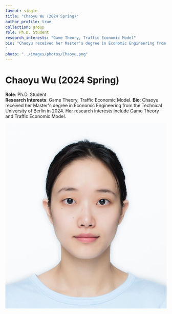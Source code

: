 ```yaml
---
layout: single
title: "Chaoyu Wu (2024 Spring)"
author_profile: true
collection: group
role: Ph.D. Student
research_interests: "Game Theory, Traffic Economic Model"
bio: "Chaoyu received her Master's degree in Economic Engineering from the Technical University of Berlin in 2024. Her research interests include Game Theory and Traffic Economic Model.
"
photo: "../images/photos/Chaoyu.png"
---
```


# Chaoyu Wu (2024 Spring)

**Role**: Ph.D. Student  
**Research Interests**: Game Theory, Traffic Economic Model.
**Bio**: Chaoyu received her Master's degree in Economic Engineering from the Technical University of Berlin in 2024. Her research interests include Game Theory and Traffic Economic Model.

![Chaoyu Wu](../images/photos/Chaoyu.png)
